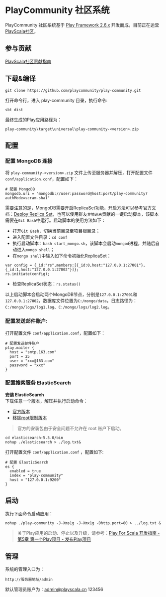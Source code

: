 # PlayCommunity 社区系统

PlayCommunity 社区系统基于 [Play Framework 2.6.x](https://www.playframework.com/documentation/2.6.x/Home) 开发而成，目前正在运营[PlayScala社区](http://www.playscala.cn)。

## 参与贡献
[PlayScala社区贡献指南](https://github.com/playcommunity/play-community/blob/master/CONTRIBUTE.md)

## 下载&编译
```
git clone https://github.com/playcommunity/play-community.git
```
打开命令行，进入 play-community 目录，执行命令:
```
sbt dist
```
最终生成的Play应用路径为：
```
play-community\target\universal\play-community-<version>.zip
```

## 配置
### 配置 MongoDB 连接

将 `play-community-<version>.zip` 文件上传至服务器并解压，打开配置文件 `conf/application.conf`，配置如下：
```
# 配置 MongoDB
mongodb.uri = "mongodb://user:password@host:port/play-community?authMode=scram-sha1"
```
需要注意的是，MongoDB需要开启ReplicaSet功能，开启方法可以参考官方文档：[Deploy Replica Set](https://docs.mongodb.com/manual/tutorial/deploy-replica-set/index.html)，也可以使用群友`梦境迷离`贡献的一键启动脚本，该脚本需要在`Git Bash`中运行。启动脚本的使用方法如下：
- 打开`Git Bash`，切换当前目录至项目根目录；
- 进入配置文件目录：`cd conf`
- 执行启动脚本：`bash start_mongo.sh`，该脚本会启动`mongod`进程，并随后自动进入`mongo shell`；
- 在`mongo shell`中输入如下命令初始化ReplicaSet：
```
var config = {_id:"rs",members:[{_id:0,host:"127.0.0.1:27001"},{_id:1,host:"127.0.0.1:27002"}]};
rs.initiate(config);
```
- 检查ReplicaSet状态：`rs.status()`

以上启动脚本会启动两个MongoDB节点，分别是`127.0.0.1:27001`和`127.0.0.1:27002`，数据库文件位置为`C:/mongo/data`，日志路径为：`C:/mongo/logs/log1.log`、`C:/mongo/logs/log2.log`。

### 配置发送邮件账户:
打开配置文件 `conf/application.conf`，配置如下：
```
# 配置发送邮件账户
play.mailer {
  host = "smtp.163.com"
  port = 25
  user = "xxx@163.com"
  password = "xxx"
}
```

### 配置搜索服务 ElasticSearch
**安装 ElasticSearch**   
下载任意一个版本，解压并执行启动命令：
- [官方版本](https://www.elastic.co/products/elasticsearch)
- [移除root限制版本](http://pan.baidu.com/s/1jIijkrW) 
> 官方的安装包由于安全问题不允许在 root 账户下启动。
```
cd elasticsearch-5.5.0/bin
nohup ./elasticsearch > ./log.txt&
```
打开配置文件 `conf/application.conf` ，配置如下:
```
# 配置 ElasticSearch
es {
  enabled = true
  index = "play-community"
  host = "127.0.0.1:9200"
}
```

## 启动
执行下面命令启动应用：
```
nohup ./play-community -J-Xms1g -J-Xmx1g -Dhttp.port=80 > ../log.txt &
```
> 关于Play应用的启动、停止以及升级，请参考：[Play For Scala 开发指南 - 第5章 第一个Play项目 - 发布Play项目](https://www.playscala.cn/doc/catalog?_id=j1_11)

## 管理
系统的管理入口为：
```
http://服务器地址/admin
```
默认管理员账户为：admin@playscala.cn 123456

